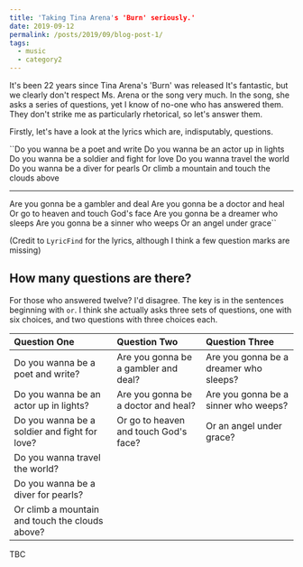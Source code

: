 ```yaml
---
title: 'Taking Tina Arena's 'Burn' seriously.'
date: 2019-09-12
permalink: /posts/2019/09/blog-post-1/
tags:
  - music
  - category2
---
```


It's been 22 years since Tina Arena's 'Burn' was released
It's fantastic, but we clearly don't respect Ms. Arena or the song very much. In the song, she asks a series of questions, yet I know of no-one who has answered them. They don't strike me as particularly rhetorical, so let's answer them.

Firstly, let's have a look at the lyrics which are, indisputably, questions.

``Do you wanna be a poet and write
Do you wanna be an actor up in lights
Do you wanna be a soldier and fight for love
Do you wanna travel the world
Do you wanna be a diver for pearls
Or climb a mountain and touch the clouds above

---

Are you gonna be a gambler and deal
Are you gonna be a doctor and heal
Or go to heaven and touch God's face
Are you gonna be a dreamer who sleeps
Are you gonna be a sinner who weeps
Or an angel under grace``

(Credit to `LyricFind` for the lyrics, although I think a few question marks are missing)

## How many questions are there?
For those who answered twelve? I'd disagree. The key is in the sentences beginning with `or`. I think she actually asks three sets of questions, one with six choices, and two questions with three choices each.

| Question One | Question Two | Question  Three |
| :--- | :--- | :--- |
| Do you wanna be a poet and write? | Are you gonna be a gambler and deal? | Are you gonna be a dreamer who sleeps? |
| Do you wanna be an actor up in lights? | Are you gonna be a doctor and heal? | Are you gonna be a sinner who weeps? |
| Do you wanna be a soldier and fight for love? | Or go to heaven and touch God's face? | Or an angel under grace? |
| Do you wanna travel the world? | | |
| Do you wanna be a diver for pearls? | | |
| Or climb a mountain and touch the clouds above? | | |


TBC




